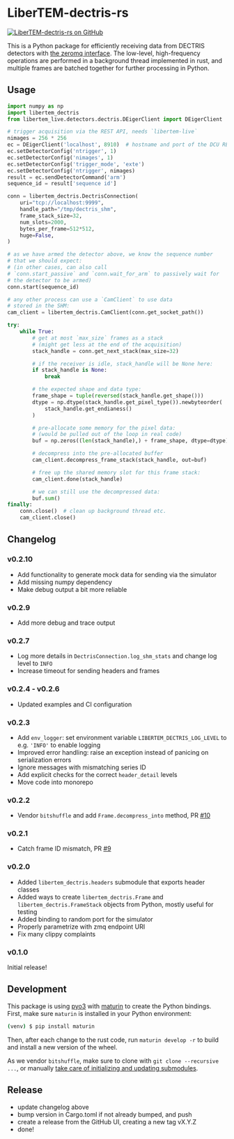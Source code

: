 # LiberTEM-dectris-rs

[![LiberTEM-dectris-rs on GitHub](https://img.shields.io/badge/GitHub-MIT-informational)](https://github.com/LiberTEM/LiberTEM-dectris-rs)

This is a Python package for efficiently receiving data from DECTRIS detectors
with [the zeromq interface](https://media.dectris.com/210607-DECTRIS-SIMPLON-API-Manual_EIGER2-chip-based_detectros.pdf).
The low-level, high-frequency operations are performed in a background thread
implemented in rust, and multiple frames are batched together for further
processing in Python.

## Usage

```python
import numpy as np
import libertem_dectris
from libertem_live.detectors.dectris.DEigerClient import DEigerClient

# trigger acquisition via the REST API, needs `libertem-live`
nimages = 256 * 256
ec = DEigerClient('localhost', 8910)  # hostname and port of the DCU REST API
ec.setDetectorConfig('ntrigger', 1)
ec.setDetectorConfig('nimages', 1)
ec.setDetectorConfig('trigger_mode', 'exte')
ec.setDetectorConfig('ntrigger', nimages)
result = ec.sendDetectorCommand('arm')
sequence_id = result['sequence id'] 

conn = libertem_dectris.DectrisConnection(
    uri="tcp://localhost:9999",
    handle_path="/tmp/dectris_shm",
    frame_stack_size=32,
    num_slots=2000,
    bytes_per_frame=512*512,
    huge=False,
)

# as we have armed the detector above, we know the sequence number
# that we should expect:
# (in other cases, can also call
# `conn.start_passive` and `conn.wait_for_arm` to passively wait for
# the detector to be armed)
conn.start(sequence_id)

# any other process can use a `CamClient` to use data
# stored in the SHM:
cam_client = libertem_dectris.CamClient(conn.get_socket_path())

try:
    while True:
        # get at most `max_size` frames as a stack
        # (might get less at the end of the acquisition)
        stack_handle = conn.get_next_stack(max_size=32)

        # if the receiver is idle, stack_handle will be None here:
        if stack_handle is None:
            break

        # the expected shape and data type:
        frame_shape = tuple(reversed(stack_handle.get_shape()))
        dtype = np.dtype(stack_handle.get_pixel_type()).newbyteorder(
            stack_handle.get_endianess()
        )

        # pre-allocate some memory for the pixel data:
        # (would be pulled out of the loop in real code)
        buf = np.zeros((len(stack_handle),) + frame_shape, dtype=dtype)

        # decompress into the pre-allocated buffer
        cam_client.decompress_frame_stack(stack_handle, out=buf)

        # free up the shared memory slot for this frame stack:
        cam_client.done(stack_handle)

        # we can still use the decompressed data:
        buf.sum()
finally:
    conn.close()  # clean up background thread etc.
    cam_client.close()

```

## Changelog

### v0.2.10

- Add functionality to generate mock data for sending via the simulator
- Add missing numpy dependency
- Make debug output a bit more reliable

### v0.2.9

- Add more debug and trace output

### v0.2.7

- Log more details in `DectrisConnection.log_shm_stats` and change log level to
  `INFO`
- Increase timeout for sending headers and frames

### v0.2.4 - v0.2.6

- Updated examples and CI configuration

### v0.2.3

- Add `env_logger`: set environment variable `LIBERTEM_DECTRIS_LOG_LEVEL` to e.g. `'INFO'` to enable logging
- Improved error handling: raise an exception instead of panicing on serialization errors
- Ignore messages with mismatching series ID
- Add explicit checks for the correct `header_detail` levels
- Move code into monorepo

### v0.2.2

- Vendor `bitshuffle` and add `Frame.decompress_into` method, PR [#10](https://github.com/LiberTEM/LiberTEM-dectris-rs/pull/10)

### v0.2.1

- Catch frame ID mismatch, PR [#9](https://github.com/LiberTEM/LiberTEM-dectris-rs/pull/9)

### v0.2.0

- Added `libertem_dectris.headers` submodule that exports header classes
- Added ways to create `libertem_dectris.Frame` and `libertem_dectris.FrameStack`
  objects from Python, mostly useful for testing
- Added binding to random port for the simulator
- Properly parametrize with zmq endpoint URI
- Fix many clippy complaints

### v0.1.0

Initial release!

## Development

This package is using [pyo3](https://pyo3.rs/) with
[maturin](https://maturin.rs/) to create the Python bindings.  First, make sure
`maturin` is installed in your Python environment:

```bash
(venv) $ pip install maturin
```

Then, after each change to the rust code, run `maturin develop -r` to build and
install a new version of the wheel.

As we vendor `bitshuffle`, make sure to clone with `git clone --recursive ...`, or manually
[take care of initializing and updating submodules](https://github.blog/2016-02-01-working-with-submodules/).

## Release

- update changelog above
- bump version in Cargo.toml if not already bumped, and push
- create a release from the GitHub UI, creating a new tag vX.Y.Z
- done!
